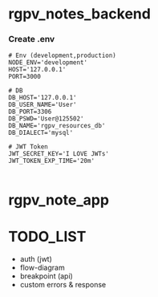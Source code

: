 # rgpv_notes_backend

### Create .env

```
# Env (development,production)
NODE_ENV='development'
HOST='127.0.0.1'
PORT=3000

# DB
DB_HOST='127.0.0.1'
DB_USER_NAME='User'
DB_PORT=3306
DB_PSWD='User@125502'
DB_NAME='rgpv_resources_db'
DB_DIALECT='mysql'

# JWT Token
JWT_SECRET_KEY='I LOVE JWTs'
JWT_TOKEN_EXP_TIME='20m'


```
# rgpv_note_app


# TODO_LIST

- auth (jwt)
- flow-diagram
- breakpoint (api)
- custom errors & response
